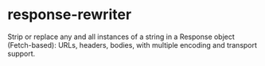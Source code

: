 # response-rewriter
Strip or replace any and all instances of a string in a Response object (Fetch-based): URLs, headers, bodies, with multiple encoding and transport support.
